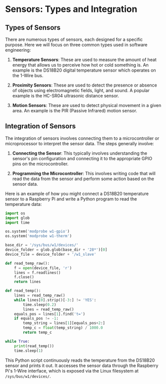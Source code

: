 # Sensors: Types and Integration

## Types of Sensors

There are numerous types of sensors, each designed for a specific purpose. Here we will focus on three common types used in software engineering:

1. **Temperature Sensors**: These are used to measure the amount of heat energy that allows us to perceive how hot or cold something is. An example is the DS18B20 digital temperature sensor which operates on the 1-Wire bus.

2. **Proximity Sensors**: These are used to detect the presence or absence of objects using electromagnetic fields, light, and sound. A popular example is the HC-SR04 ultrasonic distance sensor.

3. **Motion Sensors**: These are used to detect physical movement in a given area. An example is the PIR (Passive Infrared) motion sensor.

## Integration of Sensors

The integration of sensors involves connecting them to a microcontroller or microprocessor to interpret the sensor data. The steps generally involve:

1. **Connecting the Sensor**: This typically involves understanding the sensor's pin configuration and connecting it to the appropriate GPIO pins on the microcontroller.

2. **Programming the Microcontroller**: This involves writing code that will read the data from the sensor and perform some action based on the sensor data.

Here is an example of how you might connect a DS18B20 temperature sensor to a Raspberry Pi and write a Python program to read the temperature data:

```python
import os
import glob
import time

os.system('modprobe w1-gpio')
os.system('modprobe w1-therm')

base_dir = '/sys/bus/w1/devices/'
device_folder = glob.glob(base_dir + '28*')[0]
device_file = device_folder + '/w1_slave'

def read_temp_raw():
    f = open(device_file, 'r')
    lines = f.readlines()
    f.close()
    return lines

def read_temp():
    lines = read_temp_raw()
    while lines[0].strip()[-3:] != 'YES':
        time.sleep(0.2)
        lines = read_temp_raw()
    equals_pos = lines[1].find('t=')
    if equals_pos != -1:
        temp_string = lines[1][equals_pos+2:]
        temp_c = float(temp_string) / 1000.0
        return temp_c

while True:
    print(read_temp())
    time.sleep(1)
```

This Python script continuously reads the temperature from the DS18B20 sensor and prints it out. It accesses the sensor data through the Raspberry Pi's 1-Wire interface, which is exposed via the Linux filesystem at `/sys/bus/w1/devices/`.
